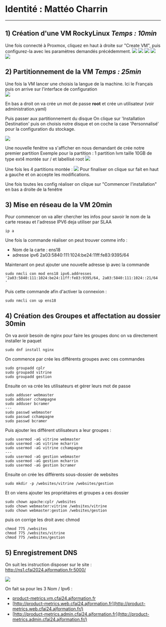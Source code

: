 
# Identité : Mattéo Charrin 

--- 

##  1) Création d'une VM RockyLinux *Temps : 10min*


Une fois connecté à Proxmox, cliquez en haut à droite sur "Create VM", puis configurez-la avec les paramètres demandés précédemment.
![](Images/1/Arc_6RekT5Xylv.png)
![](Images/1/Arc_s3O9UWUV9a.png)
![](Images/1/Arc_E2CTxJ23oE.png)
![](Images/1/Arc_jqD8nDkWbN.png)
![](Images/1/Arc_WYLzmLm0mR.png)

## 2) Partitionnement de la VM *Temps :  25min* 

Une fois la VM lancer une choisis la langue de la machine. Ici le Français puis on arrive sur l'interface de configuration  
![](Images/2/Arc_2zxbuFqZNH.png)

En bas a droit on va crée un mot de passe **root** et crée un utilisateur (voir administration.yaml)

Puis passer aux partitionnement du disque 
On clique sur 'Installation Destination' puis on choisis notre disque et on coche la case 'Personnalisé' pour la configuration du stockage. 

![](Images/2/Arc_vtgQ0YEurM.png)

Une nouvelle fenêtre va s'afficher en nous demandant de crée notre premier partition 
Exemple pour la partition : 1 partition lvm taille 10GB de type ext4 montée sur / et labellisé root
![](Images/2/Arc_UPMaxMWwzL.png)

Une fois les 4 partitions montée : 
![](Images/2/Arc_t49Q38G2X7.png)
Pour finaliser on clique sur fait en haut a gauche et on accepte les modifications. 

Une fois toutes les config réaliser on clique sur "Commencer l'installation" en bas a droite de la fenêtre

## 3) Mise en réseau de la VM 20min

Pour commencer on va aller chercher les infos pour savoir le nom de la carte reseau et l'adresse IPV6 deja utiliser par SLAA 

```shell
ip a
```

Une fois la commande réaliser on peut trouver comme info : 
- Nom de la carte : ens18 
- adresse ipv6 2a03:5840:111:1024:be24:11ff:fe83:9395/64 

Maintenant on peut ajouter une nouvelle adresse ip avec la commande 
```shell 
sudo nmcli con mod ens18 ipv6.addresses '2a03:5840:111:1024:be24:11ff:fe83:9395/64, 2a03:5840:111:1024::21/64 '
```
Puis cette commande afin d'activer la connexion : 
```shell 
sudo nmcli con up ens18
```
## 4) Création des Groupes et affectation au dossier 30min 

On va avoir besoin de nginx pour faire les groupes donc on va directement installer le paquet 
```shell 
sudo dnf install nginx
```


On commence par crée les différents groupes avec ces commandes 

```shell 
sudo groupadd cplr
sudo groupadd vitrine
sudo groupadd gestion
```

Ensuite on va crée les utilisateurs et gérer leurs mot de passe 
```shell
sudo adduser webmaster
sudo adduser cchampagne
sudo adduser bcramer
---
sudo passwd webmaster
sudo passwd cchampagne
sudo passwd bcramer
```

Puis ajouter les différent utilisateurs a leur groupes :
```shell
sudo usermod -aG vitrine webmaster
sudo usermod -aG vitrine mcharrin
sudo usermod -aG vitrine cchampagne
---
sudo usermod -aG gestion webmaster
sudo usermod -aG gestion mcharrin
sudo usermod -aG gestion bcramer
```

Ensuite on crée les différents sous-dossier de websites 
```shell
sudo mkdir -p /websites/vitrine /websites/gestion
```

Et on viens ajouter les propriétaires et groupes a ces dossier 
```shell
sudo chown apache:cplr /websites
sudo chown webmaster:vitrine /websites/vitrine
sudo chown webmaster:gestion /websites/gestion
```

puis on corrige les droit avec chmod 

```shell 
chmod 775 /websites
chmod 775 /websites/vitrine
chmod 775 /websites/gestion
```


## 5) Enregistrement DNS 

On suit les instruction disposer sur le site :  http://ns1.cfai2024.ajformation.fr:5000/

![](Images/5/Arc_gEi3nsWKhJ.png)

On fait sa pour les 3 Nom / Ipv6 : 
- [product-metrics.vm.cfai24.ajformation.fr](http://product-metrics.vm.cfai24.ajformation.fr/)
- [http://product-metrics.web.cfai24.ajformation.fr](http://product-metrics.web.cfai24.ajformation.fr/)
- [http://product-metrics.admin.cfai24.ajformation.fr](http://product-metrics.admin.cfai24.ajformation.fr/)
